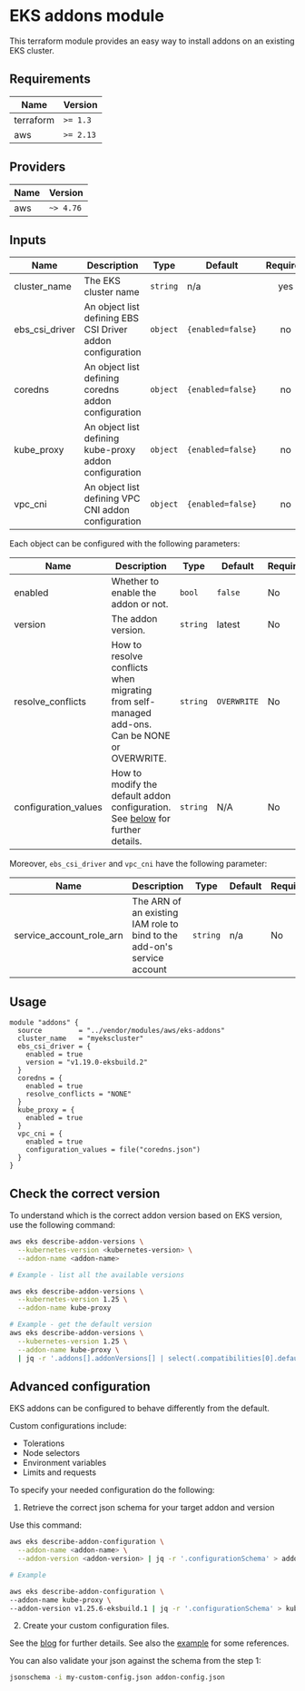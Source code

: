 # EKS addons module

This terraform module provides an easy way to install addons on an existing EKS cluster.

## Requirements

|   Name    | Version     |
| --------- | ----------- |
| terraform | `>= 1.3` |
| aws       | `>= 2.13` |

## Providers

| Name | Version  |
| ---- | -------- |
| aws  | `~> 4.76` |

## Inputs

|         Name         |              Description                                   |     Type      | Default           | Required |
| -------------------- | ---------------------------------------------------------- | ------------- | ----------------- | :------: |
| cluster\_name        | The EKS cluster name                                       | `string`      | n/a               | yes      |
| ebs\_csi\_driver     | An object list defining EBS CSI Driver addon configuration | `object`      | `{enabled=false}` | no       |
| coredns              | An object list defining coredns addon configuration        | `object`      | `{enabled=false}` | no       |
| kube\_proxy          | An object list defining kube-proxy addon configuration     | `object`      | `{enabled=false}` | no       |
| vpc\_cni             | An object list defining VPC CNI addon configuration        | `object`      | `{enabled=false}` | no       |

Each object can be configured with the following parameters:

|   Name  |                           Description                                                                  | Type     | Default     | Required |
| ------- | ------------------------------------------------------------------------------------------------------ | -------- | ----------- | -------- |
| enabled | Whether to enable the addon or not.                                                                    | `bool`   | `false`     | No       |
| version | The addon version.                                                                                     | `string` | latest      | No       |
| resolve_conflicts | How to resolve conflicts when migrating from self-managed add-ons. Can be NONE or OVERWRITE. | `string` | `OVERWRITE` | No       |
| configuration_values | How to modify the default addon configuration. See [below](#advanced-configuration) for further details. | `string` | N/A | No

Moreover, `ebs_csi_driver` and `vpc_cni` have the following parameter:

|   Name                   |                           Description                                                                  | Type     | Default     | Required |
| ------------------------ | ------------------------------------------------------------------------------------------------------ | -------- | ----------- | -------- |
| service_account_role_arn |  The ARN of an existing IAM role to bind to the add-on's service account                               | `string` | n/a         | No       |

## Usage

```hcl
module "addons" {
  source         = "../vendor/modules/aws/eks-addons"
  cluster_name   = "myekscluster"
  ebs_csi_driver = {
    enabled = true
    version = "v1.19.0-eksbuild.2"
  }
  coredns = {
    enabled = true
    resolve_conflicts = "NONE"
  }
  kube_proxy = {
    enabled = true
  }
  vpc_cni = {
    enabled = true
    configuration_values = file("coredns.json")
  }
}

```

## Check the correct version

To understand which is the correct addon version based on EKS version, use the following command:

```bash
aws eks describe-addon-versions \
  --kubernetes-version <kubernetes-version> \
  --addon-name <addon-name>

# Example - list all the available versions

aws eks describe-addon-versions \
  --kubernetes-version 1.25 \
  --addon-name kube-proxy

# Example - get the default version
aws eks describe-addon-versions \
  --kubernetes-version 1.25 \
  --addon-name kube-proxy \
  | jq -r '.addons[].addonVersions[] | select(.compatibilities[0].defaultVersion) | .addonVersion'
```

## Advanced configuration

EKS addons can be configured to behave differently from the default.

Custom configurations include:

- Tolerations
- Node selectors
- Environment variables
- Limits and requests

To specify your needed configuration do the following:

1. Retrieve the correct json schema for your target addon and version

Use this command:

```bash
aws eks describe-addon-configuration \
  --addon-name <addon-name> \
  --addon-version <addon-version> | jq -r '.configurationSchema' > addon-config.json

# Example

aws eks describe-addon-configuration \
--addon-name kube-proxy \
--addon-version v1.25.6-eksbuild.1 | jq -r '.configurationSchema' > kube-proxy-config.json

```

2. Create your custom configuration files.

See the [blog](https://aws.amazon.com/blogs/containers/amazon-eks-add-ons-advanced-configuration/) for further details.
See also the [example](../../examples/eks-addons/README.md) for some references.

You can also validate your json against the schema from the step 1:

```bash
jsonschema -i my-custom-config.json addon-config.json
```
